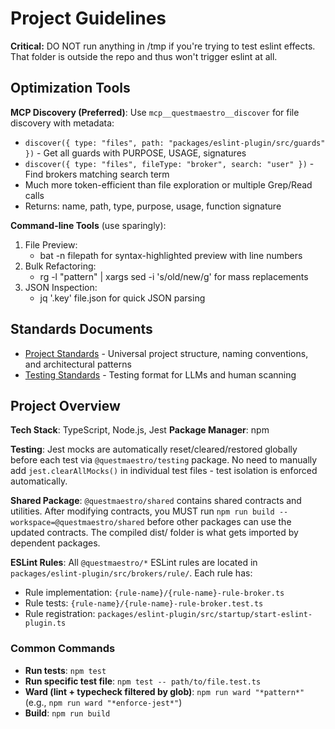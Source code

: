 # Project Guidelines

**Critical:** DO NOT run anything in /tmp if you're trying to test eslint effects. That folder is outside the repo and
thus won't trigger eslint at all.

## Optimization Tools

**MCP Discovery (Preferred)**: Use `mcp__questmaestro__discover` for file discovery with metadata:

- `discover({ type: "files", path: "packages/eslint-plugin/src/guards" })` - Get all guards with PURPOSE, USAGE,
  signatures
- `discover({ type: "files", fileType: "broker", search: "user" })` - Find brokers matching search term
- Much more token-efficient than file exploration or multiple Grep/Read calls
- Returns: name, path, type, purpose, usage, function signature

**Command-line Tools** (use sparingly):

1. File Preview:
   - bat -n filepath for syntax-highlighted preview with line numbers
2. Bulk Refactoring:
   - rg -l "pattern" | xargs sed -i 's/old/new/g' for mass replacements
3. JSON Inspection:
   - jq '.key' file.json for quick JSON parsing

## Standards Documents

- [Project Standards](packages/standards/project-standards.md) - Universal project structure, naming conventions, and
  architectural patterns
- [Testing Standards](packages/standards/testing-standards.md) - Testing format for LLMs and human scanning

## Project Overview

**Tech Stack**: TypeScript, Node.js, Jest
**Package Manager**: npm

**Testing**: Jest mocks are automatically reset/cleared/restored globally before each test via `@questmaestro/testing`
package. No need to manually add `jest.clearAllMocks()` in individual test files - test isolation is enforced
automatically.

**Shared Package**: `@questmaestro/shared` contains shared contracts and utilities. After modifying contracts, you MUST
run `npm run build --workspace=@questmaestro/shared` before other packages can use the updated contracts. The compiled
dist/ folder is what gets imported by dependent packages.

**ESLint Rules**: All `@questmaestro/*` ESLint rules are located in `packages/eslint-plugin/src/brokers/rule/`. Each
rule has:

- Rule implementation: `{rule-name}/{rule-name}-rule-broker.ts`
- Rule tests: `{rule-name}/{rule-name}-rule-broker.test.ts`
- Rule registration: `packages/eslint-plugin/src/startup/start-eslint-plugin.ts`

### Common Commands
- **Run tests**: `npm test`
- **Run specific test file**: `npm test -- path/to/file.test.ts`
- **Ward (lint + typecheck filtered by glob)**: `npm run ward "*pattern*"` (e.g., `npm run ward "*enforce-jest*"`)
- **Build**: `npm run build`